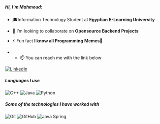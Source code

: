 ##### Hi, I'm Mahmoud:

- 🎓Information Technology Student at **Egyptian E-Learning University**

- 👯 I’m looking to collaborate on **Opensource Backend Projects**

- ⚡ Fun fact **I know all Programming Memes🤩**
  
- - :mailbox: You can reach me with the link below
 
    
[![LinkedIn](https://img.shields.io/badge/-LINKEDIN-0077B5?style=for-the-badge&logo=linkedin&logoColor=white)](https://www.linkedin.com/in/mahmoud-asem-648444228/)


##### Languages I use

![C++](https://img.shields.io/badge/-C++-000000?style=flat&logo=c%2B%2B)
![Java](https://img.shields.io/badge/-Java-000000?style=flat&logo=java)
![Python](https://img.shields.io/badge/-Python-000000?style=flat&logo=python)

##### Some of the technologies I have worked with

![Git](https://img.shields.io/badge/-Git-222222?style=flat&logo=git&logoColor=F05032)
![GitHub](https://img.shields.io/badge/-GitHub-222222?style=flat&logo=github&logoColor=181717)
![Java Spring](https://img.shields.io/badge/-Spring-222222?style=flat&logo=spring&logoColor=6DB33F)

